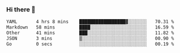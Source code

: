 ### Hi there 👋

<!--
**urzz/urzz** is a ✨ _special_ ✨ repository because its `README.md` (this file) appears on your GitHub profile.

Here are some ideas to get you started:

- 🔭 I’m currently working on ...
- 🌱 I’m currently learning ...
- 👯 I’m looking to collaborate on ...
- 🤔 I’m looking for help with ...
- 💬 Ask me about ...
- 📫 How to reach me: ...
- 😄 Pronouns: ...
- ⚡ Fun fact: ...
-->

<!--START_SECTION:waka-->

```txt
YAML       4 hrs 8 mins    █████████████████▓░░░░░░░   70.31 %
Markdown   58 mins         ████░░░░░░░░░░░░░░░░░░░░░   16.59 %
Other      41 mins         ███░░░░░░░░░░░░░░░░░░░░░░   11.82 %
JSON       3 mins          ▒░░░░░░░░░░░░░░░░░░░░░░░░   00.90 %
Go         0 secs          ░░░░░░░░░░░░░░░░░░░░░░░░░   00.19 %
```

<!--END_SECTION:waka-->
